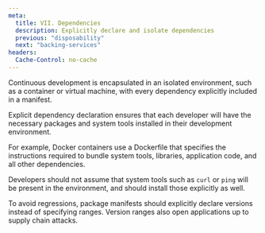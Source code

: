 ```yaml
---
meta:
  title: VII. Dependencies
  description: Explicitly declare and isolate dependencies
  previous: "disposability"
  next: "backing-services"
headers:
  Cache-Control: no-cache
---
```


Continuous development is encapsulated in an isolated environment, such as a container or virtual machine, with every dependency explicitly included in a manifest.

Explicit dependency declaration ensures that each developer will have the necessary packages and system tools installed in their development environment.

For example, Docker containers use a Dockerfile that specifies the instructions required to bundle system tools, libraries, application code, and all other dependencies.

Developers should not assume that system tools such as `curl` or `ping` will be present in the environment, and should install those explicitly as well.

To avoid regressions, package manifests should explicitly declare versions instead of specifying ranges. Version ranges also open applications up to supply chain attacks.
